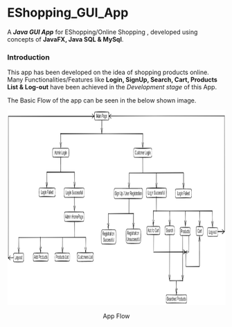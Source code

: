 # EShopping_GUI_App
A **_Java GUI App_** for EShopping/Online Shopping , developed using concepts of **JavaFX, Java SQL &amp; MySql**.
### Introduction
This app has been developed on the idea of shopping products online.\
Many Functionalities/Features like **Login, SignUp, Search, Cart, Products List & Log-out** have been achieved in the _Development stage_ of this App.

The Basic Flow of the app can be seen in the below shown image.

<p align="center">
<img src="https://github.com/VamshiRk27/EShopping_GUI_App/blob/main/EShopping-App/EShopping%20ScreenShots/App%20Flow.png?raw=true" width="700" height="450" />
</p>
<p align="center">App Flow </p>
